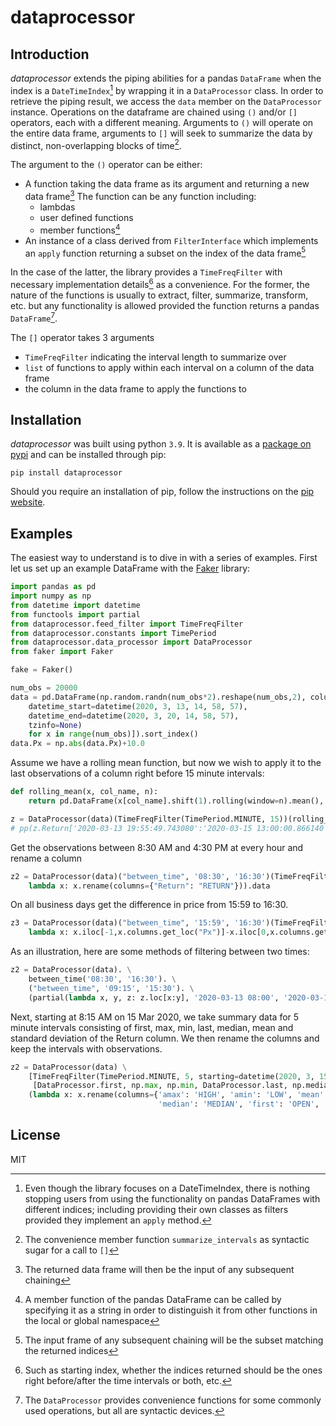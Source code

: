 # dataprocessor

## Introduction

_dataprocessor_ extends the piping abilities for a pandas `DataFrame` when the index is a `DateTimeIndex`[^1] by wrapping it in a `DataProcessor` class. In order to retrieve the piping result, we access the `data` member on the `DataProcessor` instance. 
Operations on the dataframe are chained using `()` and/or `[]` operators, each with a different meaning. Arguments to `()` will operate on the entire data frame, arguments to `[]` will seek to summarize the data by distinct, non-overlapping blocks of time[^2]. 

The argument to the `()` operator can be either:
* A function taking the data frame as its argument and returning a new data frame[^3]
   The function can be any function including:
    - lambdas
    - user defined functions 
    - member functions[^4]
* An instance of a class derived from `FilterInterface` which implements an `apply` function returning a subset on the index of the data frame[^5]

In the case of the latter, the library provides a `TimeFreqFilter` with necessary implementation details[^6] as a convenience. 
For the former, the nature of the functions is usually to extract, filter, summarize, transform, etc. but any functionality is allowed provided the function returns a pandas `DataFrame`[^7].

The `[]` operator takes 3 arguments
* `TimeFreqFilter` indicating the interval length to summarize over
* `list` of functions to apply within each interval on a column of the data frame 
* the column in the data frame to apply the functions to

## Installation

_dataprocessor_ was built using python `3.9`. It is available as a [package on pypi](https://pypi.org/project/dataprocessor/) and can be installed through pip:

```
pip install dataprocessor
```
Should you require an installation of pip, follow the instructions on the [pip website](https://pip.pypa.io/en/stable/installation/).


## Examples

The easiest way to understand is to dive in with a series of examples.
First let us set up an example DataFrame with the [Faker](https://faker.readthedocs.io/en/master/) library:

```python
import pandas as pd
import numpy as np
from datetime import datetime
from functools import partial
from dataprocessor.feed_filter import TimeFreqFilter
from dataprocessor.constants import TimePeriod
from dataprocessor.data_processor import DataProcessor
from faker import Faker

fake = Faker()

num_obs = 20000
data = pd.DataFrame(np.random.randn(num_obs*2).reshape(num_obs,2), columns=["Return","Px"], index=[fake.date_time_between_dates(
    datetime_start=datetime(2020, 3, 13, 14, 58, 57), 
    datetime_end=datetime(2020, 3, 20, 14, 58, 57), 
    tzinfo=None)
    for x in range(num_obs)]).sort_index()
data.Px = np.abs(data.Px)+10.0
```

Assume we have a rolling mean function, but now we wish to apply it to the last observations of a column right before 15 minute intervals:   
```python
def rolling_mean(x, col_name, n):
    return pd.DataFrame(x[col_name].shift(1).rolling(window=n).mean(), index=x.index)

z = DataProcessor(data)(TimeFreqFilter(TimePeriod.MINUTE, 15))(rolling_mean, col_name="Return", n=5).data
# pp(z.Return['2020-03-13 19:55:49.743080':'2020-03-15 13:00:00.866140'])
```
Get the observations between 8:30 AM and 4:30 PM at every hour and rename a column 
```python
z2 = DataProcessor(data)("between_time", '08:30', '16:30')(TimeFreqFilter(TimePeriod.HOUR, 1))(
    lambda x: x.rename(columns={"Return": "RETURN"})).data
```
On all business days get the difference in price from 15:59 to 16:30.
```python
z3 = DataProcessor(data)("between_time", '15:59', '16:30')(TimeFreqFilter(TimePeriod.BUSINESS_DAY))(
    lambda x: x.iloc[-1,x.columns.get_loc("Px")]-x.iloc[0,x.columns.get_loc("Px")])
```
As an illustration, here are some methods of filtering between two times: 
```python
z2 = DataProcessor(data). \
    between_time('08:30', '16:30'). \
    ("between_time", '09:15', '15:30'). \
    (partial(lambda x, y, z: z.loc[x:y], '2020-03-13 08:00', '2020-03-17 08:00')).data
```
Next, starting at 8:15 AM on 15 Mar 2020, we take summary data for 5 minute intervals consisting of first, max, min, last, median, mean and standard deviation of the Return column. We then rename the columns and keep the intervals with observations.
```python
z2 = DataProcessor(data) \
    [TimeFreqFilter(TimePeriod.MINUTE, 5, starting=datetime(2020, 3, 15, 8, 15, 0)),
     [DataProcessor.first, np.max, np.min, DataProcessor.last, np.median, np.mean, np.std], "Return"] \
    (lambda x: x.rename(columns={'amax': 'HIGH', 'amin': 'LOW', 'mean': 'MEAN',
                                 'median': 'MEDIAN', 'first': 'OPEN', 'last': 'CLOSE', 'std': 'STD'}))(lambda x: x[~np.isnan(x.MEAN)]).data
```

[^1]: Even though the library focuses on a DateTimeIndex, there is nothing stopping users from using the functionality on pandas DataFrames with different indices; including providing their own classes as filters provided they implement an `apply` method.

[^2]: The convenience member function `summarize_intervals` as syntactic sugar for a call to `[]`

[^3]: The returned data frame will then be the input of any subsequent chaining

[^4]: A member function of the pandas DataFrame can be called by specifying it as a string in order to distinguish it from other functions in the local or global namespace

[^5]: The input frame of any subsequent chaining will be the subset matching the returned indices

[^6]: Such as starting index, whether the indices returned should be the ones right before/after the time intervals or both, etc.

[^7]: The `DataProcessor` provides convenience functions for some commonly used operations, but all are syntactic devices.


License
----

MIT

